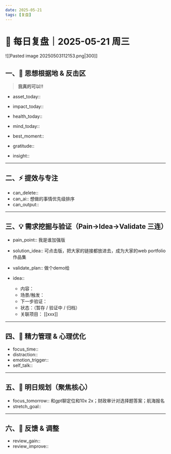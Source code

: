 ```yaml
---
date: 2025-05-21
tags: [复盘]
---
```

# 🧭 每日复盘｜2025-05-21 周三

![[Pasted image 20250503112153.png|300]]


## 一、🚩 思想根据地 & 反击区

>**我真的可以!!**

- asset_today::  
- impact_today::  
- health_today:: 
- mind_today::

- best_moment::  
- gratitude::  
- insight::  

---

## 二、⚡ 提效与专注

- can_delete::  
- can_ai::  想做的事情优先级排序
- can_output::  

---

## 三、💡 需求挖掘与验证（Pain→Idea→Validate 三连）

- pain_point::  我是谁加强版
- solution_idea::  可点击版，把大家的链接都放进去，成为大家的web portfolio作品集
- validate_plan::  做个demo给

- idea::  
  - 内容：  
  - 场景/触发：  
  - 下一步验证：  
  - 状态：（暂存 / 验证中 / 归档）  
  - 关联项目： [[xxx]]

---

## 四、🌟 精力管理 & 心理优化

- focus_time::  
- distraction::  
- emotion_trigger::  
- self_talk::  

---

## 五、🎯 明日规划（聚焦核心）

- focus_tomorrow::  和gpt聊定位和10x 2x；财政审计对选择题答案；航海报名
- stretch_goal::  

---

## 六、🧠 反馈 & 调整

- review_gain::  
- review_improve::  